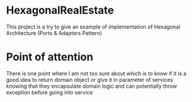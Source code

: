 # HexagonalRealEstate
This project is a try to give an example of implementation of Hexagonal Architecture (Ports & Adapters Pattern)

# Point of attention
There is one point where I am not too sure about which is to know if it is a good idea to return domain object or give it in parameter of services knowing that they encapsulate domain logic and can potentially throw exception before going into service
